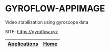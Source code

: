 # GYROFLOW-APPIMAGE
 
 Video stabilization using gyroscope data
 
 SITE: https://gyroflow.xyz

 | [Applications](https://portable-linux-apps.github.io/apps.html) | [Home](https://portable-linux-apps.github.io)
 | --- | --- |
